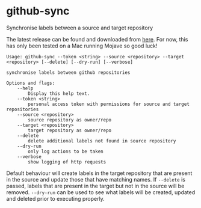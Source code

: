 # github-sync

Synchronise labels between a source and target repository

The latest release can be found and downloaded from [here](https://github.com/r-glyde/github-sync/releases/latest).
For now, this has only been tested on a Mac running Mojave so good luck!

```
Usage: github-sync --token <string> --source <repository> --target <repository> [--delete] [--dry-run] [--verbose]

synchronise labels between github repositories

Options and flags:
    --help
        Display this help text.
    --token <string>
        personal access token with permissions for source and target repositories
    --source <repository>
        source repository as owner/repo
    --target <repository>
        target repository as owner/repo
    --delete
        delete additional labels not found in source repository
    --dry-run
        only log actions to be taken
    --verbose
        show logging of http requests

```

Default behaviour will create labels in the target repository that are present in the source and update those that have matching names.
If `--delete` is passed, labels that are present in the target but not in the source will be removed.
`--dry-run` can be used to see what labels will be created, updated and deleted prior to executing properly.
